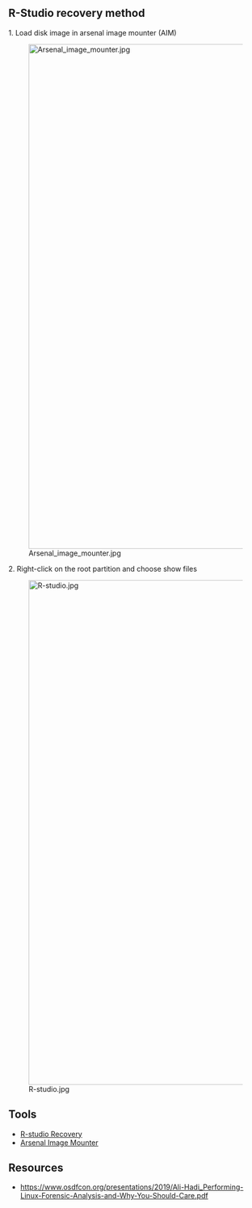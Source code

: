 ## R-Studio recovery method

1\. Load disk image in arsenal image mounter (AIM)

<figure>
<img src="Arsenal_image_mounter.jpg" title="Arsenal_image_mounter.jpg"
width="1000" alt="Arsenal_image_mounter.jpg" />
<figcaption aria-hidden="true">Arsenal_image_mounter.jpg</figcaption>
</figure>

2\. Right-click on the root partition and choose show files

<figure>
<img src="R-studio.jpg" title="R-studio.jpg" width="1000"
alt="R-studio.jpg" />
<figcaption aria-hidden="true">R-studio.jpg</figcaption>
</figure>

## Tools

- [R-studio Recovery](https://www.r-studio.com/)
- [Arsenal Image Mounter](https://arsenalrecon.com/downloads/)

## Resources

- <https://www.osdfcon.org/presentations/2019/Ali-Hadi_Performing-Linux-Forensic-Analysis-and-Why-You-Should-Care.pdf>